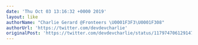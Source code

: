 ```yaml
---
date: 'Thu Oct 03 13:16:32 +0000 2019'
layout: like
authorName: "Charlie Gerard @Fronteers \U0001F3F3️‍\U0001F308"
authorUrl: 'https://twitter.com/devdevcharlie'
originalPost: 'https://twitter.com/devdevcharlie/status/1179747061291474944'
---
```

